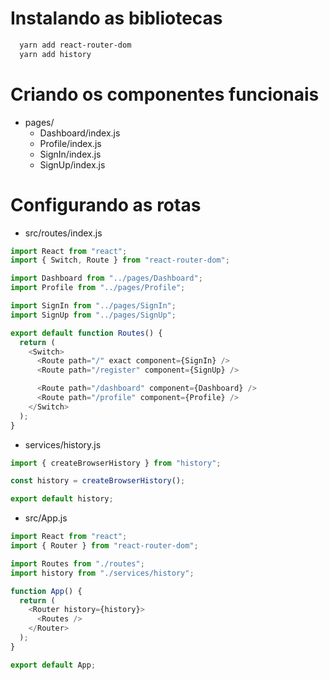 # Instalando as bibliotecas
```sh
  yarn add react-router-dom
  yarn add history
```

# Criando os componentes funcionais
- pages/
  - Dashboard/index.js
  - Profile/index.js
  - SignIn/index.js
  - SignUp/index.js

# Configurando as rotas
- src/routes/index.js
```js
import React from "react";
import { Switch, Route } from "react-router-dom";

import Dashboard from "../pages/Dashboard";
import Profile from "../pages/Profile";

import SignIn from "../pages/SignIn";
import SignUp from "../pages/SignUp";

export default function Routes() {
  return (
    <Switch>
      <Route path="/" exact component={SignIn} />
      <Route path="/register" component={SignUp} />

      <Route path="/dashboard" component={Dashboard} />
      <Route path="/profile" component={Profile} />
    </Switch>
  );
}
```
- services/history.js
```js
import { createBrowserHistory } from "history";

const history = createBrowserHistory();

export default history;

```


- src/App.js

```js
import React from "react";
import { Router } from "react-router-dom";

import Routes from "./routes";
import history from "./services/history";

function App() {
  return (
    <Router history={history}>
      <Routes />
    </Router>
  );
}

export default App;

```